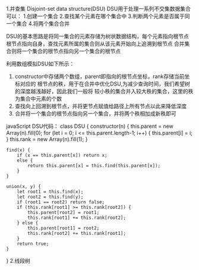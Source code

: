 1.并查集 Disjoint-set data structure(DSU)
DSU用于处理一系列不交集数据集合
可以：
1.创建一个集合
2.查找某个元素在哪个集合中
3.判断两个元素是否属于同一个集合
4.将两个集合合并

DSU的基本思路是将同一集合的元素存储为树状数据结构，每个元素指向根节点
根节点指向自身，查找元素所属的集合则从该元素开始向上追溯到根节点
合并集合则将一个集合的根节点指向另一个集合的根节点

利用数组模拟DSU如下所示：
1. constructor中存储两个数组，parent即指向的根节点坐标，rank存储当前坐标对应的
根节点的秩，用于在合并中优化DSU,为减少查询时间，我们希望树的深度越浅越好，因此我们一般将
较小秩的集合并入较大秩的集合，这里的秩为集合中元素的个数
2. 查找向上回溯到根节点，并将更节点赋值给路径上所有节点以此来降低深度
3. 合并将一个集合的根节点指向另一个集合，并将两个秩相加成新秩即可

javaScript DSU代码：
class DSU {
    constructor(n) {
        this.parent = new Array(n).fill(0);
        for (let i = 0; i <= this.parent.length-1; i++) {
            this.parent[i] = i;
        }
        this.rank = new Array(n).fill(1);
    }

    find(x) {
        if (x == this.parent[x]) return x;
        else {
            return this.parent[x] = this.find(this.parent[x]);
        }
    }

    union(x, y) {
        let root1 = this.find(x);
        let root2 = this.find(y);
        if (root1 == root2) return false;
        if (this.rank[root1] >= this.rank[root2]) {
            this.parent[root2] = root1;
            this.rank[root1] += this.rank[root2];
        } else {
            this.parent[root1] = root2;
            this.rank[root2] += this.rank[root1];
        }
        return true;
    }
}
2.线段树
